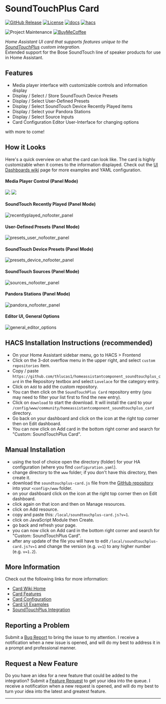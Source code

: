 # SoundTouchPlus Card

[![GitHub Release][releases-shield]][releases] [![License][license-shield]](LICENSE) [![docs][docs-shield]][docs] [![hacs][hacs-shield]][hacs]

![Project Maintenance][maintenance-shield] [![BuyMeCoffee][buymecoffee-shield]][buymecoffee]

_Home Assistant UI card that supports features unique to the [SoundTouchPlus](https://github.com/thlucas1/homeassistantcomponent_soundtouchplus) custom integration._  
Extended support for the Bose SoundTouch line of speaker products for use in Home Assistant.

## Features

* Media player interface with customizable controls and information display
* Display / Select / Store SoundTouch Device Presets
* Display / Select User-Defined Presets
* Display / Select SoundTouch Device Recently Played items
* Display / Select your Pandora Stations
* Display / Select Source Inputs
* Card Configuration Editor User-Interface for changing options

with more to come!

## How it Looks

Here's a quick overview on what the card can look like.  The card is highly customizable when it comes to the information displayed.  Check out the [UI Dashboards wiki](https://github.com/thlucas1/homeassistantcomponent_soundtouchplus_card/wiki/UI-Dashboards) page for more examples and YAML configuration.

#### Media Player Control (Panel Mode)  
<img src="https://github.com/thlucas1/homeassistantcomponent_soundtouchplus_card/blob/master/images/player_nofooter_panel.png?raw=true">
<img src="https://raw.githubusercontent.com/thlucas1/homeassistantcomponent_soundtouchplus_card/master/images/player_nofooter_panel.png">


#### SoundTouch Recently Played (Panel Mode)  
![recentlyplayed_nofooter_panel](./images/recentlyplayed_nofooter_panel.png) 

#### User-Defined Presets (Panel Mode)  
![presets_user_nofooter_panel](./images/presets_user_nofooter_panel.png) 

#### SoundTouch Device Presets (Panel Mode)  
![presets_device_nofooter_panel](./images/presets_device_nofooter_panel.png) 

#### SoundTouch Sources (Panel Mode)  
![sources_nofooter_panel](./images/sources_nofooter_panel.png) 

#### Pandora Stations (Panel Mode)  
![pandora_nofooter_panel](./images/pandora_nofooter_panel.png) 

#### Editor UI, General Options  
![general_editor_options](./images/general_editor_options.png) 


## HACS Installation Instructions (recommended)

- On your Home Assistant sidebar menu, go to HACS > Frontend
- Click on the 3-dot overflow menu in the upper right, and select `custom repositories` item.
- Copy / paste `https://github.com/thlucas1/homeassistantcomponent_soundtouchplus_card` in the Repository textbox and select `Lovelace` for the category entry.
- Click on `Add` to add the custom repository.
- You can then click on the `SoundTouchPlus Card` repository entry (you may need to filter your list first to find the new entry).
- Click on `download` to start the download. It will install the card to your `/config/www/community/homeassistantcomponent_soundtouchplus_card` directory.
- Go back on your dashboard and click on the icon at the right top corner then on Edit dashboard.
- You can now click on Add card in the bottom right corner and search for "Custom: SoundTouchPlus Card".

## Manual Installation

- using the tool of choice open the directory (folder) for your HA configuration (where you find `configuration.yaml`).
- change directory to the `www` folder; if you don't have this directory, then create it.
- download the `soundtouchplus-card.js` file from the [GitHub repository](https://github.com/thlucas1/homeassistantcomponent_soundtouchplus_card) into your `<config>/www` folder.
- on your dashboard click on the icon at the right top corner then on Edit dashboard.
- click again on that icon and then on Manage resources.
- click on Add resource.
- copy and paste this: `/local/soundtouchplus-card.js?v=1`.
- click on JavaScript Module then Create.
- go back and refresh your page.
- you can now click on Add card in the bottom right corner and search for "Custom: SoundTouchPlus Card".
- after any update of the file you will have to edit `/local/soundtouchplus-card.js?v=1` and change the version (e.g. `v=1`) to any higher number (e.g. `v=1.2`).


## More Information

Check out the following links for more information:

- [Card Wiki Home](https://github.com/thlucas1/homeassistantcomponent_soundtouchplus_card/wiki)
- [Card Features](https://github.com/thlucas1/homeassistantcomponent_soundtouchplus_card/wiki/Card-Features)
- [Card Configuration](https://github.com/thlucas1/homeassistantcomponent_soundtouchplus_card/wiki/Configuration-Options)
- [Card UI Examples](https://github.com/thlucas1/homeassistantcomponent_soundtouchplus_card/wiki/UI-Dashboards)
- [SoundTouchPlus Integration](https://github.com/thlucas1/homeassistantcomponent_soundtouchplus)


## Reporting a Problem

Submit a [Bug Report](https://github.com/thlucas1/homeassistantcomponent_soundtouchplus_card/issues/new?assignees=&labels=Bug&projects=&template=bug.yml) to bring the issue to my attention. I receive a notification when a new issue is opened, and will do my best to address it in a prompt and professional manner.

## Request a New Feature

Do you have an idea for a new feature that could be added to the integration?  Submit a [Feature Request](https://github.com/thlucas1/homeassistantcomponent_soundtouchplus_card/issues/new?assignees=&labels=Feature%2BRequest&projects=&template=feature_request.yml) to get your idea into the queue. I receive a notification when a new request is opened, and will do my best to turn your idea into the latest and greatest feature.

***

[releases-shield]: https://img.shields.io/github/release/thlucas1/homeassistantcomponent_soundtouchplus_card.svg?style=for-the-badge
[releases]: https://github.com/thlucas1/homeassistantcomponent_soundtouchplus_card/releases
[license-shield]: https://img.shields.io/github/license/thlucas1/homeassistantcomponent_soundtouchplus_card.svg?style=for-the-badge
[docs]: https://github.com/thlucas1/homeassistantcomponent_soundtouchplus_card/wiki
[docs-shield]: https://img.shields.io/badge/Docs-Wiki-blue.svg?style=for-the-badge
[hacs]: https://github.com/hacs/integration
[hacs-shield]: https://img.shields.io/badge/HACS-Default-41BDF5.svg?style=for-the-badge

[maintenance-shield]: https://img.shields.io/badge/maintainer-Todd%20Lucas%20%40thlucas1-blue.svg?style=for-the-badge
[buymecoffee]: https://www.buymeacoffee.com/thlucas1
[buymecoffee-shield]: https://img.shields.io/badge/buy%20me%20a%20coffee-donate-yellow.svg?style=for-the-badge
